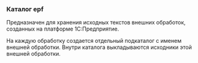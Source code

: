 ### Каталог epf

Предназначен для хранения исходных текстов внешних обработок, созданных на платформе 1С:Предприятие.

На каждую обработку создается отдельный подкаталог с именем внешней обработки. Внутри каталога выкладываются исходники этой внешней обработки.
